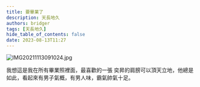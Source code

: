```yaml
---
title: 要畢業了
description: 天長地久
authors: bridger
tags: [天長地久]
hide_table_of_contents: false
date: 2023-08-13T11:27
---
```

![IMG20211113091024.jpg](https://e.brid.cf/i/2023/08/13/kt0jp2-2.webp)


<!-- truncate -->

我想這是我在所有畢業照裡面，最喜歡的一張
奕昇的肩膀可以頂天立地，他總是如此，看起來有男子氣概，有男人味，霸氣帥氣十足。